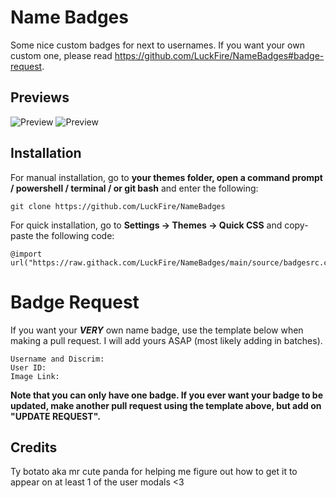 # Name Badges
Some nice custom badges for next to usernames. If you want your own custom one, please read https://github.com/LuckFire/NameBadges#badge-request.

## Previews
![Preview](https://raw.githubusercontent.com/LuckFire/NameBadges/main/Previews/UserPreview.png)
![Preview](https://raw.githubusercontent.com/LuckFire/NameBadges/main/Previews/ModalPreview.png)

## Installation
For manual installation, go to  **your themes folder, open a command prompt / powershell / terminal / or git bash**  and enter the following:
```
git clone https://github.com/LuckFire/NameBadges
```
For quick installation, go to  **Settings -> Themes -> Quick CSS**  and copy-paste the following code:
```
@import url("https://raw.githack.com/LuckFire/NameBadges/main/source/badgesrc.css");
```

# Badge Request
If you want your ***VERY*** own name badge, use the template below when making a pull request. I will add yours ASAP (most likely adding in batches).
```
Username and Discrim: 
User ID: 
Image Link: 
```
**Note that you can only have one badge. If you ever want your badge to be updated, make another pull request using the template above, but add on "UPDATE REQUEST".**

## Credits 
Ty botato aka mr cute panda for helping me figure out how to get it to appear on at least 1 of the user modals <3
